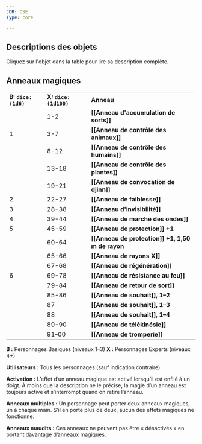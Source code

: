 ```yaml
---
JDR: OSE
Type: core

---
```


## Descriptions des objets

Cliquez sur l'objet dans la table pour lire sa description complète.

## Anneaux magiques

|   |   |   |
|---|---|---|
|**B: `dice: (1d6)`**|**X: `dice: (1d100)`**|**Anneau**|
||1-2|**[[Anneau d'accumulation de sorts]]**|
|1|3-7|**[[Anneau de contrôle des animaux]]**|
||8-12|**[[Anneau de contrôle des humains]]**|
||13-18|**[[Anneau de contrôle des plantes]]**|
||19-21|**[[Anneau de convocation de djinn]]**|
|2|22-27|**[[Anneau de faiblesse]]**|
|3|28-38|**[[Anneau d'invisibilité]]**|
|4|39-44|**[[Anneau de marche des ondes]]**|
|5|45-59|**[[Anneau de protection]] +1**|
||60-64|**[[Anneau de protection]] +1, 1,50 m de rayon**|
||65-66|**[[Anneau de rayons X]]**|
||67-68|**[[Anneau de régénération]]**|
|6|69-78|**[[Anneau de résistance au feu]]**|
||79-84|**[[Anneau de retour de sort]]**|
||85-86|**[[Anneau de souhait]], 1–2**|
||87|**[[Anneau de souhait]], 1–3**|
||88|**[[Anneau de souhait]], 1–4**|
||89-90|**[[Anneau de télékinésie]]**|
||91–00|**[[Anneau de tromperie]]**|
**B :** Personnages Basiques (niveaux 1–3) **X :** Personnages Experts (niveaux 4+)

**Utilisateurs :** Tous les personnages (sauf indication contraire).

**Activation :** L’effet d’un anneau magique est activé lorsqu’il est enfilé à un doigt. À moins que la description ne le précise, la magie d’un anneau est toujours active et s’interrompt quand on retire l’anneau.

**Anneaux multiples :** Un personnage peut porter deux anneaux magiques, un à chaque main. S’il en porte plus de deux, aucun des effets magiques ne fonctionne.

**Anneaux maudits :** Ces anneaux ne peuvent pas être « désactivés » en portant davantage d’anneaux magiques.